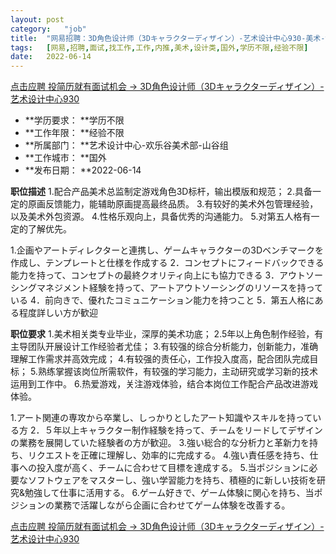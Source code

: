 ```yaml
---
layout:	post
category:	"job"
title:	"网易招聘：3D角色设计师（3Dキャラクターディザイン）-艺术设计中心930-美术-设计类-国外学历不限经验不限"
tags:	[网易,招聘,面试,找工作,工作,内推,美术,设计类,国外,学历不限,经验不限]
date:	2022-06-14
---
```


[点击应聘 投简历就有面试机会 -> 3D角色设计师（3Dキャラクターディザイン）-艺术设计中心930](http://mobile.bole.netease.com/bole/boleDetail?id=40707&employeeId=346f03c3cda5f04c&key=all)



- **学历要求： **学历不限
- **工作年限： **经验不限
- **所属部门： **艺术设计中心-欢乐谷美术部-山谷组
- **工作城市： **国外
- **发布日期： **2022-06-14



**职位描述**
1.配合产品美术总监制定游戏角色3D标杆，输出模版和规范；
2.具备一定的原画反馈能力，能辅助原画提高最终品质。
3.有较好的美术外包管理经验，以及美术外包资源。
4.性格乐观向上，具备优秀的沟通能力。
5.对第五人格有一定的了解优先。

1.企画やアートディレクターと連携し、ゲームキャラクターの3Dベンチマークを作成し、テンプレートと仕様を作成する
2．コンセプトにフィードバックできる能力を持って、コンセプトの最終クオリティ向上にも協力できる
3．アウトソーシングマネジメント経験を持って、アートアウトソーシングのリソースを持っている
4．前向きで、優れたコミュニケーション能力を持つこと
5．第五人格にある程度詳しい方が歓迎



**职位要求**
1.美术相关类专业毕业，深厚的美术功底； 
2.5年以上角色制作经验，有主导团队开展设计工作经验者尤佳； 
3.有较强的综合分析能力，创新能力，准确理解工作需求并高效完成； 
4.有较强的责任心，工作投入度高，配合团队完成目标； 
5.熟练掌握该岗位所需软件，有较强的学习能力，主动研究或学习新的技术运用到工作中。 
6.热爱游戏，关注游戏体验，结合本岗位工作配合产品改进游戏体验。​

1.アート関連の専攻から卒業し、しっかりとしたアート知識やスキルを持っている方
2．５年以上キャラクター制作経験を持って、チームをリードしてデザインの業務を展開していた経験者の方が歓迎。 
3.強い総合的な分析力と革新力を持ち、リクエストを正確に理解し、効率的に完成する。
4.強い責任感を持ち、仕事への投入度が高く、チームに合わせて目標を達成する。
5.当ポジションに必要なソフトウェアをマスターし、強い学習能力を持ち、積極的に新しい技術を研究&amp;勉強して仕事に活用する。
6.ゲーム好きで、ゲーム体験に関心を持ち、当ポジションの業務で活躍しながら企画に合わせてゲーム体験を改善する。​



[点击应聘 投简历就有面试机会 -> 3D角色设计师（3Dキャラクターディザイン）-艺术设计中心930](http://mobile.bole.netease.com/bole/boleDetail?id=40707&employeeId=346f03c3cda5f04c&key=all)